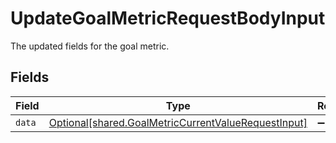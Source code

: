 # UpdateGoalMetricRequestBodyInput

The updated fields for the goal metric.


## Fields

| Field                                                                                                            | Type                                                                                                             | Required                                                                                                         | Description                                                                                                      |
| ---------------------------------------------------------------------------------------------------------------- | ---------------------------------------------------------------------------------------------------------------- | ---------------------------------------------------------------------------------------------------------------- | ---------------------------------------------------------------------------------------------------------------- |
| `data`                                                                                                           | [Optional[shared.GoalMetricCurrentValueRequestInput]](../../models/shared/goalmetriccurrentvaluerequestinput.md) | :heavy_minus_sign:                                                                                               | N/A                                                                                                              |